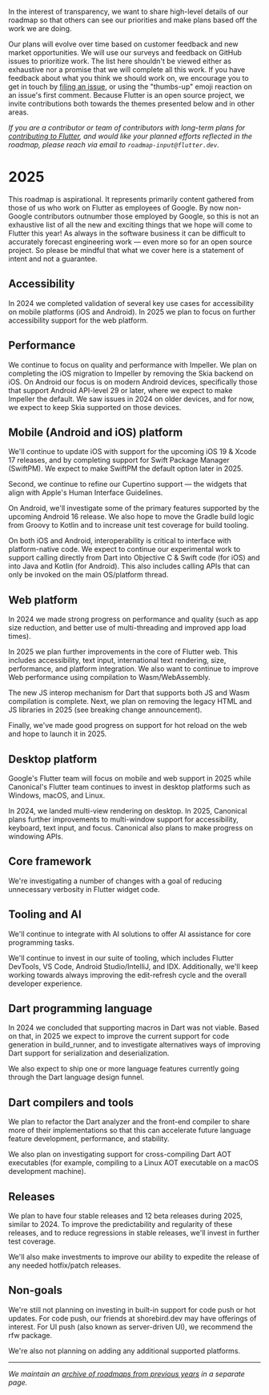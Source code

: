 In the interest of transparency, we want to share high-level details of our roadmap so that others can see our priorities and make plans based off the work we are doing.

Our plans will evolve over time based on customer feedback and new market opportunities. We will use our surveys and feedback on GitHub issues to prioritize work. The list here shouldn't be viewed either as exhaustive nor a promise that we will complete all this work. If you have feedback about what you think we should work on, we encourage you to get in touch by [filing an issue](https://github.com/flutter/flutter/issues/new/choose), or using the "thumbs-up" emoji reaction on an issue's first comment. Because Flutter is an open source project, we invite contributions both towards the themes presented below and in other areas.

_If you are a contributor or team of contributors with long-term plans for [contributing to Flutter](../../CONTRIBUTING.md), and would like your planned efforts reflected in the roadmap, please reach via email to `roadmap-input@flutter.dev`._

# 2025

This roadmap is aspirational. It represents primarily content gathered from those of us who work on Flutter as employees of Google. By now non-Google contributors outnumber those employed by Google, so this is not an exhaustive list of all the new and exciting things that we hope will come to Flutter this year!
As always in the software business it can be difficult to accurately forecast engineering work — even more so for an open source project. So please be mindful that what we cover here is a statement of intent and not a guarantee.

## Accessibility
In 2024 we completed validation of several key use cases for accessibility on mobile platforms (iOS and Android). In 2025 we plan to focus on further accessibility support for the web platform.

## Performance
We continue to focus on quality and performance with Impeller. We plan on completing the iOS migration to Impeller by removing the Skia backend on iOS. On Android our focus is on modern Android devices, specifically those that support Android API-level 29 or later, where we expect to make Impeller the default. We saw issues in 2024 on older devices, and for now, we expect to keep Skia supported on those devices.

## Mobile (Android and iOS) platform
We'll continue to update iOS with support for the upcoming iOS 19 & Xcode 17 releases, and by completing support for Swift Package Manager (SwiftPM). We expect to make SwiftPM the default option later in 2025.

Second, we continue to refine our Cupertino support — the widgets that align with Apple's Human Interface Guidelines.

On Android, we'll investigate some of the primary features supported by the upcoming Android 16 release. We also hope to move the Gradle build logic from Groovy to Kotlin and to increase unit test coverage for build tooling.

On both iOS and Android, interoperability is critical to interface with platform-native code. We expect to continue our experimental work to support calling directly from Dart into Objective C & Swift code (for iOS) and into Java and Kotlin (for Android). This also includes calling APIs that can only be invoked on the main OS/platform thread.

## Web platform
In 2024 we made strong progress on performance and quality (such as app size reduction, and better use of multi-threading and improved app load times).

In 2025 we plan further improvements in the core of Flutter web. This includes accessibility, text input, international text rendering, size, performance, and platform integration. We also want to continue to  improve Web performance using compilation to Wasm/WebAssembly.

The new JS interop mechanism for Dart that supports both JS and Wasm compilation is complete. Next, we plan on removing the legacy HTML and JS libraries in 2025 (see breaking change announcement).

Finally, we've made good progress on support for hot reload on the web and hope to launch it in 2025.

## Desktop platform
Google's Flutter team will focus on mobile and web support in 2025 while Canonical's Flutter team continues to invest in desktop platforms such as Windows, macOS, and Linux.

In 2024, we landed multi-view rendering on desktop. In 2025, Canonical plans further improvements to multi-window support for accessibility, keyboard, text input, and focus. Canonical also plans to make progress on windowing APIs.

## Core framework

We're investigating a number of changes with a goal of reducing unnecessary verbosity in Flutter widget code.

## Tooling and AI
We'll continue to integrate with AI solutions to offer AI assistance for core programming tasks.

We'll continue to invest in our suite of tooling, which includes Flutter DevTools, VS Code, Android Studio/IntelliJ, and IDX. Additionally, we'll keep working towards always improving the edit-refresh cycle and the overall developer experience.

## Dart programming language
In 2024 we concluded that supporting macros in Dart was not viable. Based on that, in 2025 we expect to improve the current support for code generation in build_runner, and to investigate alternatives ways of improving Dart support for serialization and deserialization.

We also expect to ship one or more language features currently going through the Dart language design funnel.

## Dart compilers and tools
We plan to refactor the Dart analyzer and the front-end compiler to share more of their implementations so that this can accelerate future language feature development, performance, and stability.

We also plan on investigating support for cross-compiling Dart AOT executables (for example, compiling to a Linux AOT executable on a macOS development machine).

## Releases
We plan to have four stable releases and 12 beta releases during 2025, similar to 2024. To improve the predictability and regularity of these releases, and to reduce regressions in stable releases, we'll invest in further test coverage.

We'll also make investments to improve our ability to expedite the release of any needed hotfix/patch  releases.

## Non-goals
We're still not planning on investing in built-in support for code push or hot updates. For code push, our friends at shorebird.dev may have offerings of interest. For UI push (also known as server-driven UI), we recommend the rfw package.

We're also not planning on adding any additional supported platforms.




***

_We maintain an [archive of roadmaps from previous years]([Archive]-Old-Roadmaps.md) in a separate page._
